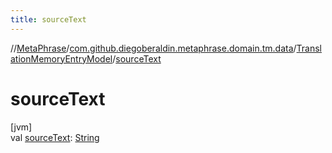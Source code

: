 ```yaml
---
title: sourceText
---
```

//[MetaPhrase](../../../index.html)/[com.github.diegoberaldin.metaphrase.domain.tm.data](../index.html)/[TranslationMemoryEntryModel](index.html)/[sourceText](source-text.html)



# sourceText



[jvm]\
val [sourceText](source-text.html): [String](https://kotlinlang.org/api/latest/jvm/stdlib/kotlin/-string/index.html)





